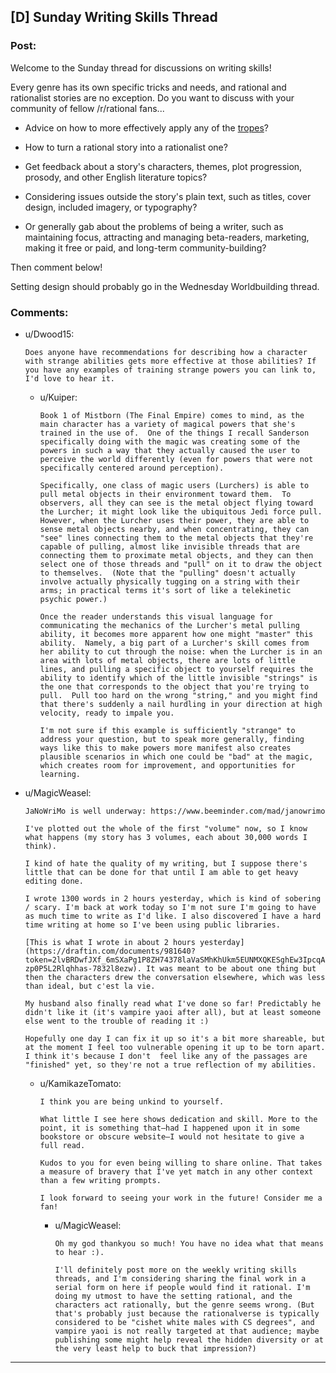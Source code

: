 ## [D] Sunday Writing Skills Thread

### Post:

Welcome to the Sunday thread for discussions on writing skills!

Every genre has its own specific tricks and needs, and rational and rationalist stories are no exception. Do you want to discuss with your community of fellow /r/rational fans...

* Advice on how to more effectively apply any of the [tropes](http://tvtropes.org/pmwiki/pmwiki.php/Main/RationalFic)?

* How to turn a rational story into a rationalist one?

* Get feedback about a story's characters, themes, plot progression, prosody, and other English literature topics?

* Considering issues outside the story's plain text, such as titles, cover design, included imagery, or typography?

* Or generally gab about the problems of being a writer, such as maintaining focus, attracting and managing beta-readers, marketing, making it free or paid, and long-term community-building?

Then comment below!

Setting design should probably go in the Wednesday Worldbuilding thread.

### Comments:

- u/Dwood15:
  ```
  Does anyone have recommendations for describing how a character with strange abilities gets more effective at those abilities? If you have any examples of training strange powers you can link to, I'd love to hear it.
  ```

  - u/Kuiper:
    ```
    Book 1 of Mistborn (The Final Empire) comes to mind, as the main character has a variety of magical powers that she's trained in the use of.  One of the things I recall Sanderson specifically doing with the magic was creating some of the powers in such a way that they actually caused the user to perceive the world differently (even for powers that were not specifically centered around perception).

    Specifically, one class of magic users (Lurchers) is able to pull metal objects in their environment toward them.  To observers, all they can see is the metal object flying toward the Lurcher; it might look like the ubiquitous Jedi force pull.  However, when the Lurcher uses their power, they are able to sense metal objects nearby, and when concentrating, they can "see" lines connecting them to the metal objects that they're capable of pulling, almost like invisible threads that are connecting them to proximate metal objects, and they can then select one of those threads and "pull" on it to draw the object to themselves.  (Note that the "pulling" doesn't actually involve actually physically tugging on a string with their arms; in practical terms it's sort of like a telekinetic psychic power.)

    Once the reader understands this visual language for communicating the mechanics of the Lurcher's metal pulling ability, it becomes more apparent how one might "master" this ability.  Namely, a big part of a Lurcher's skill comes from her ability to cut through the noise: when the Lurcher is in an area with lots of metal objects, there are lots of little lines, and pulling a specific object to yourself requires the ability to identify which of the little invisible "strings" is the one that corresponds to the object that you're trying to pull.  Pull too hard on the wrong "string," and you might find that there's suddenly a nail hurdling in your direction at high velocity, ready to impale you.

    I'm not sure if this example is sufficiently "strange" to address your question, but to speak more generally, finding ways like this to make powers more manifest also creates plausible scenarios in which one could be "bad" at the magic, which creates room for improvement, and opportunities for learning.
    ```

- u/MagicWeasel:
  ```
  JaNoWriMo is well underway: https://www.beeminder.com/mad/janowrimo

  I've plotted out the whole of the first "volume" now, so I know what happens (my story has 3 volumes, each about 30,000 words I think).

  I kind of hate the quality of my writing, but I suppose there's little that can be done for that until I am able to get heavy editing done. 

  I wrote 1300 words in 2 hours yesterday, which is kind of sobering / scary. I'm back at work today so I'm not sure I'm going to have as much time to write as I'd like. I also discovered I have a hard time writing at home so I've been using public libraries.

  [This is what I wrote in about 2 hours yesterday](https://draftin.com/documents/981640?token=2lvBRDwfJXf_6mSXaPg1P8ZH74378laVaSMhKhUkm5EUNMXQKESghEw3IpcqAv-zp0P5L2Rlqhhas-7832l8ezw). It was meant to be about one thing but then the characters drew the conversation elsewhere, which was less than ideal, but c'est la vie.

  My husband also finally read what I've done so far! Predictably he didn't like it (it's vampire yaoi after all), but at least someone else went to the trouble of reading it :)

  Hopefully one day I can fix it up so it's a bit more shareable, but at the moment I feel too vulnerable opening it up to be torn apart. I think it's because I don't  feel like any of the passages are "finished" yet, so they're not a true reflection of my abilities.
  ```

  - u/KamikazeTomato:
    ```
    I think you are being unkind to yourself.

    What little I see here shows dedication and skill. More to the point, it is something that—had I happened upon it in some bookstore or obscure website—I would not hesitate to give a full read.

    Kudos to you for even being willing to share online. That takes a measure of bravery that I've yet match in any other context than a few writing prompts.

    I look forward to seeing your work in the future! Consider me a fan!
    ```

    - u/MagicWeasel:
      ```
      Oh my god thankyou so much! You have no idea what that means to hear :). 

      I'll definitely post more on the weekly writing skills threads, and I'm considering sharing the final work in a serial form on here if people would find it rational. I'm doing my utmost to have the setting rational, and the characters act rationally, but the genre seems wrong. (But that's probably just because the rationalverse is typically considered to be "cishet white males with CS degrees", and vampire yaoi is not really targeted at that audience; maybe publishing some might help reveal the hidden diversity or at the very least help to buck that impression?)
      ```

---


